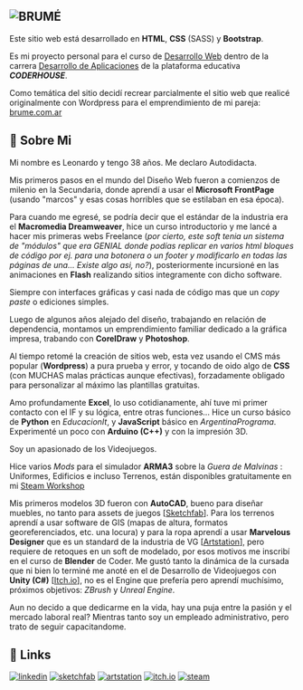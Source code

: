 
## <picture><source media="(prefers-color-scheme: dark)" srcset="https://brume.com.ar/wp-content/uploads/2024/02/brumeB_60.png"><source media="(prefers-color-scheme: light)" srcset="https://brume.com.ar/wp-content/uploads/2024/02/brumeN_60.png"><img alt="BRUMÉ"></picture>

Este sitio web está desarrollado en **HTML**, **CSS** (SASS) y **Bootstrap**.

Es mi proyecto personal para el curso de [Desarrollo Web](https://www.coderhouse.com/online/desarrollo-web-online) dentro de la carrera [Desarrollo de Aplicaciones](https://www.coderhouse.com/online/desarrollo-de-aplicaciones) de la plataforma educativa ***CODERHOUSE***. 

Como temática del sitio decidí recrear parcialmente el sitio web que realicé originalmente con Wordpress para el emprendimiento de mi pareja: [brume.com.ar](https://brume.com.ar)


## 🚀 Sobre Mi
Mi nombre es Leonardo y tengo 38 años.
Me declaro Autodidacta.

Mis primeros pasos en el mundo del Diseño Web fueron a comienzos de milenio en la Secundaria, donde aprendí a usar el **Microsoft FrontPage** (usando "marcos" y esas cosas horribles que se estilaban en esa época).

Para cuando me egresé, se podría decir que el estándar de la industria era el **Macromedia Dreamweaver**, hice un curso introductorio y me lancé a hacer mis primeras webs Freelance (_por cierto, este soft tenia un sistema de "módulos" que era GENIAL donde podías replicar en varios html bloques de código por ej. para una botonera o un footer y modificarlo en todas las páginas de una... Existe algo asi, no?_), posteriormente incursioné en las animaciones en **Flash** realizando sitios integramente con dicho software.

Siempre con interfaces gráficas y casi nada de código mas que un _copy paste_ o ediciones simples.

Luego de algunos años alejado del diseño, trabajando en relación de dependencia, montamos un emprendimiento familiar dedicado a la gráfica impresa, trabando con **CorelDraw** y **Photoshop**.

Al tiempo retomé la creación de sitios web, esta vez usando el CMS más popular (**Wordpress**) a pura prueba y error, y tocando de oido algo de **CSS** (con MUCHAS malas prácticas aunque efectivas), forzadamente obligado para personalizar al máximo las plantillas gratuitas.

Amo profundamente **Excel**, lo uso cotidianamente, ahí tuve mi primer contacto con el IF y su lógica, entre otras funciones... Hice un curso básico de **Python** en _EducacionIt_, y **JavaScript** básico en _ArgentinaPrograma_. Experimenté un poco con **Arduino (C++)** y con la impresión 3D.

Soy un apasionado de los Videojuegos.

Hice varios _Mods_ para el simulador **ARMA3** sobre la _Guera de Malvinas_ : Uniformes, Edificios e incluso Terrenos, están disponibles gratuitamente en mi [Steam Workshop](https://steamcommunity.com/id/loro_cdm/myworkshopfiles/?appid=107410)

Mis primeros modelos 3D fueron con **AutoCAD**, bueno para diseñar muebles, no tanto para assets de juegos [[Sketchfab](https://sketchfab.com/leodanos)]. Para los terrenos aprendí a usar software de GIS (mapas de altura, formatos georeferenciados, etc. una locura) y para la ropa aprendí a usar **Marvelous Designer** que es un standard de la industria de VG [[Artstation](https://artstation.com/leodanos)], pero requiere de retoques en un soft de modelado, por esos motivos me inscribí en el curso de **Blender** de Coder. Me gustó tanto la dinámica de la cursada que ni bien lo terminé me anoté en el de Desarrollo de Videojuegos con **Unity (C#)** [[Itch.io](https://leodanos.itch.io/luxoo)], no es el Engine que prefería pero aprendí muchísimo, próximos objetivos: _ZBrush_ y _Unreal Engine_.

Aun no decido a que dedicarme en la vida, hay una puja entre la pasión y el mercado laboral real?
Mientras tanto soy un empleado administrativo, pero trato de seguir capacitandome.
## 🔗 Links
[![linkedin](https://img.shields.io/badge/linkedin-0A66C2?style=for-the-badge&logo=linkedin&logoColor=white)](https://www.linkedin.com/in/leonardodanos/)
[![sketchfab](https://img.shields.io/badge/sketchfab-%231CAAD9.svg?&style=for-the-badge&logo=sketchfab&logoColor=white)](https://sketchfab.com/leodanos)
[![artstation](https://img.shields.io/badge/artstation-%2313AFF0.svg?&style=for-the-badge&logo=artstation&logoColor=white)](https://artstation.com/leodanos)
[![itch.io](https://img.shields.io/badge/itch.io-%23FA5C5C.svg?&style=for-the-badge&logo=itch.io&logoColor=white)](https://leodanos.itch.io/luxoo)
[![steam](https://img.shields.io/badge/steam-%23000000.svg?&style=for-the-badge&logo=steam&logoColor=white)](https://steamcommunity.com/id/loro_cdm/myworkshopfiles/?appid=107410)
